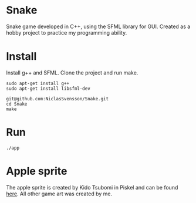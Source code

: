# Snake

Snake game developed in C++, using the SFML library for GUI. Created as a hobby project to practice my programming ability.

# Install

Install g++ and SFML. Clone the project and run make.

```console
sudo apt-get install g++
sudo apt-get install libsfml-dev

git@github.com:NiclasSvensson/Snake.git
cd Snake
make
```

# Run

```console
./app
```

# Apple sprite

The apple sprite is created by Kido Tsubomi in Piskel and can be found [here](https://www.piskelapp.com/p/agxzfnBpc2tlbC1hcHByEwsSBlBpc2tlbBiAgICQ8oKrCww/view). All other game art was created by me.

